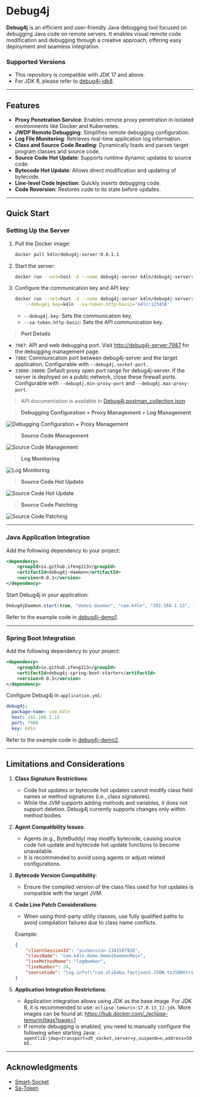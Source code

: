 # Debug4j

**Debug4j** is an efficient and user-friendly Java debugging tool focused on debugging Java code on remote servers. It enables visual remote code modification and debugging through a creative approach, offering easy deployment and seamless integration.

### Supported Versions
- This repository is compatible with JDK 17 and above.
- For JDK 8, please refer to [debug4j-jdk8](https://github.com/ifeng113/debug4j-jdk8).

---

## Features

- **Proxy Penetration Service**: Enables remote proxy penetration in isolated environments like Docker and Kubernetes.
- **JWDP Remote Debugging**: Simplifies remote debugging configuration.
- **Log File Monitoring**: Retrieves real-time application log information.
- **Class and Source Code Reading**: Dynamically loads and parses target program classes and source code.
- **Source Code Hot Update**: Supports runtime dynamic updates to source code.
- **Bytecode Hot Update**: Allows direct modification and updating of bytecode.
- **Line-level Code Injection**: Quickly inserts debugging code.
- **Code Reversion**: Restores code to its state before updates.

---

## Quick Start

### Setting Up the Server

1. Pull the Docker image:
   ```bash
   docker pull k4ln/debug4j-server:0.0.1.1
   ```

2. Start the server:
   ```bash
   docker run --net=host -d --name debug4j-server k4ln/debug4j-server:0.0.1.1
   ```

3. Configure the communication key and API key:
   ```bash
   docker run --net=host -d --name debug4j-server k4ln/debug4j-server:0.0.1.1 \
       --debug4j.key=k4ln --sa-token.http-basic='k4ln:123456'
   ```

   - `--debug4j.key`: Sets the communication key.
   - `--sa-token.http-basic`: Sets the API communication key.

> **Port Details**

- `7987`: API and web debugging port. Visit [http://debug4j-server:7987](http://debug4j-server:7987) for the debugging management page.
- `7988`: Communication port between debug4j-server and the target application. Configurable with `--debug4j.socket-port`.
- `33000-34000`: Default proxy open port range for debug4j-server. If the server is deployed on a public network, close these firewall ports. Configurable with `--debug4j.min-proxy-port` and `--debug4j.max-proxy-port`.

> API documentation is available in [Debug4j.postman_collection.json](https://github.com/ifeng113/debug4j/blob/master/src/main/resources/Debug4j.postman_collection.json).

> **Debugging Configuration + Proxy Management + Log Management**

![Debugging Configuration + Proxy Management](src/main/resources/md/static/d1.png)

> **Source Code Management**

![Source Code Management](src/main/resources/md/static/d2.png)

> **Log Monitoring**

![Log Monitoring](src/main/resources/md/static/d3.png)

> **Source Code Hot Update**

![Source Code Hot Update](src/main/resources/md/static/d4.png)

> **Source Code Patching**

![Source Code Patching](src/main/resources/md/static/d5.png)

---

### Java Application Integration

Add the following dependency to your project:
```xml
<dependency>
    <groupId>io.github.ifeng113</groupId>
    <artifactId>debug4j-daemon</artifactId>
    <version>0.0.1</version>
</dependency>
```

Start Debug4j in your application:
```java
Debug4jDaemon.start(true, "demo1-daemon", "com.k4ln", "192.168.1.13", 7988, "k4ln");
```
Refer to the example code in [debug4j-demo1](https://github.com/ifeng113/debug4j/tree/master/debug4j-demo1).

---

### Spring Boot Integration

Add the following dependency to your project:
```xml
<dependency>
    <groupId>io.github.ifeng113</groupId>
    <artifactId>debug4j-spring-boot-starter</artifactId>
    <version>0.0.1</version>
</dependency>
```

Configure Debug4j in `application.yml`:
```yaml
debug4j:
  package-name: com.k4ln
  host: 192.168.1.13
  port: 7988
  key: k4ln
```
Refer to the example code in [debug4j-demo2](https://github.com/ifeng113/debug4j/tree/master/debug4j-demo2).

---

## Limitations and Considerations

1. **Class Signature Restrictions**:
   - Code hot updates or bytecode hot updates cannot modify class field names or method signatures (i.e., class signatures).
   - While the JVM supports adding methods and variables, it does not support deletion. Debug4j currently supports changes only within method bodies.

2. **Agent Compatibility Issues**:
   - Agents (e.g., ByteBuddy) may modify bytecode, causing source code hot update and bytecode hot update functions to become unavailable.
   - It is recommended to avoid using agents or adjust related configurations.

3. **Bytecode Version Compatibility**:
   - Ensure the compiled version of the class files used for hot updates is compatible with the target JVM.

4. **Code Line Patch Considerations**:
   - When using third-party utility classes, use fully qualified paths to avoid compilation failures due to class name conflicts.

   Example:
   ```json
   {
       "clientSessionId": "aioSession-1341587928",
       "className": "com.k4ln.demo.Demo1DaemonMain",
       "lineMethodName": "logNumber",
       "lineNumber": 24,
       "sourceCode": "log.info(\"com.alibaba.fastjson2.JSON.toJSONString(patch13)\");"
   }
   ```

5. **Application Integration Restrictions**:
   - Application integration allows using JDK as the base image. For JDK 8, it is recommended to use: ```eclipse-temurin:17.0.13_11-jdk```. More images can be found at: https://hub.docker.com/_/eclipse-temurin/tags?page=1
   - If remote debugging is enabled, you need to manually configure the following when starting Java: ```-agentlib:jdwp=transport=dt_socket,server=y,suspend=n,address=5005.```

---

## Acknowledgments

- [Smart-Socket](https://github.com/smartboot/smart-socket)
- [Sa-Token](https://github.com/dromara/sa-token)
